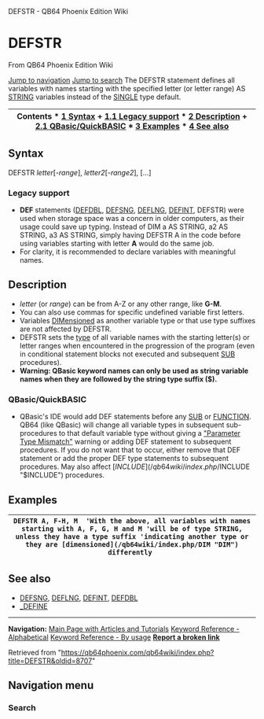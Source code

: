 


DEFSTR - QB64 Phoenix Edition Wiki








# DEFSTR



From QB64 Phoenix Edition Wiki



[Jump to navigation](#mw-head)
[Jump to search](#searchInput)
The DEFSTR statement defines all variables with names starting with the specified letter (or letter range) AS [STRING](/qb64wiki/index.php/STRING "STRING") variables instead of the [SINGLE](/qb64wiki/index.php/SINGLE "SINGLE") type default.


  






| Contents * [1 Syntax](#Syntax) 	+ [1.1 Legacy support](#Legacy_support) * [2 Description](#Description) 	+ [2.1 QBasic/QuickBASIC](#QBasic/QuickBASIC) * [3 Examples](#Examples) * [4 See also](#See_also) |
| --- |


## Syntax


DEFSTR *letter*[-*range*], *letter2*[-*range2*], [...]
### Legacy support


* **DEF** statements ([DEFDBL](/qb64wiki/index.php/DEFDBL "DEFDBL"), [DEFSNG](/qb64wiki/index.php/DEFSNG "DEFSNG"), [DEFLNG](/qb64wiki/index.php/DEFLNG "DEFLNG"), [DEFINT](/qb64wiki/index.php/DEFINT "DEFINT"), DEFSTR) were used when storage space was a concern in older computers, as their usage could save up typing. Instead of DIM a AS STRING, a2 AS STRING, a3 AS STRING, simply having DEFSTR A in the code before using variables starting with letter **A** would do the same job.
* For clarity, it is recommended to declare variables with meaningful names.


  




## Description


* *letter* (or *range*) can be from A-Z or any other range, like **G-M**.
* You can also use commas for specific undefined variable first letters.
* Variables [DIMensioned](/qb64wiki/index.php/DIM "DIM") as another variable type or that use type suffixes are not affected by DEFSTR.
* DEFSTR sets the [type](/qb64wiki/index.php/Variable_Types "Variable Types") of all variable names with the starting letter(s) or letter ranges when encountered in the progression of the program (even in conditional statement blocks not executed and subsequent [SUB](/qb64wiki/index.php/SUB "SUB") procedures).
* **Warning: QBasic keyword names can only be used as string variable names when they are followed by the string type suffix ($).**


### QBasic/QuickBASIC


* QBasic's IDE would add DEF statements before any [SUB](/qb64wiki/index.php/SUB "SUB") or [FUNCTION](/qb64wiki/index.php/FUNCTION "FUNCTION"). QB64 (like QBasic) will change all variable types in subsequent sub-procedures to that default variable type without giving a ["Parameter Type Mismatch"](/qb64wiki/index.php/ERROR_Codes "ERROR Codes") warning or adding DEF statement to subsequent procedures. If you do not want that to occur, either remove that DEF statement or add the proper DEF type statements to subsequent procedures. May also affect [$INCLUDE](/qb64wiki/index.php/$INCLUDE "$INCLUDE") procedures.


  




## Examples




| ``` DEFSTR A, F-H, M  'With the above, all variables with names starting with A, F, G, H and M 'will be of type STRING, unless they have a type suffix 'indicating another type or they are [dimensioned](/qb64wiki/index.php/DIM "DIM") differently  ``` |
| --- |


  




## See also


* [DEFSNG](/qb64wiki/index.php/DEFSNG "DEFSNG"), [DEFLNG](/qb64wiki/index.php/DEFLNG "DEFLNG"), [DEFINT](/qb64wiki/index.php/DEFINT "DEFINT"), [DEFDBL](/qb64wiki/index.php/DEFDBL "DEFDBL")
* [\_DEFINE](/qb64wiki/index.php/DEFINE "DEFINE")


  






---


**Navigation:**
[Main Page with Articles and Tutorials](/qb64wiki/index.php/Main_Page "Main Page")
[Keyword Reference - Alphabetical](/qb64wiki/index.php/Keyword_Reference_-_Alphabetical "Keyword Reference - Alphabetical")
[Keyword Reference - By usage](/qb64wiki/index.php/Keyword_Reference_-_By_usage "Keyword Reference - By usage")
**[Report a broken link](https://qb64phoenix.com/forum/showthread.php?tid=2800)**  





Retrieved from "<https://qb64phoenix.com/qb64wiki/index.php?title=DEFSTR&oldid=8707>"




## Navigation menu








### Search





















